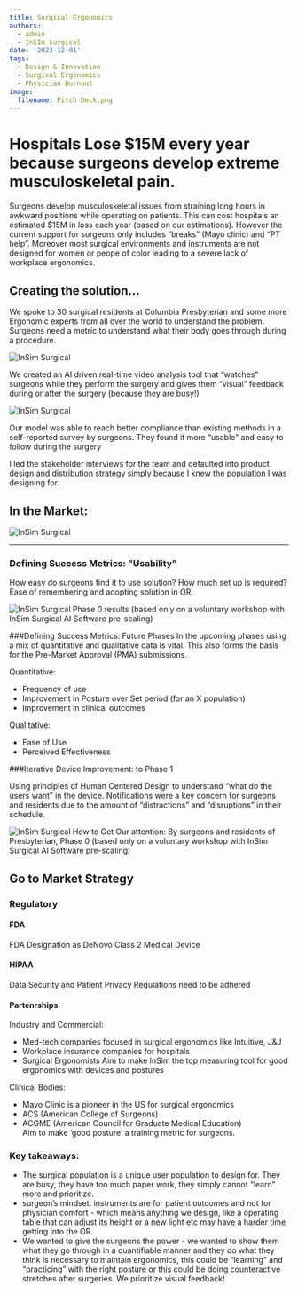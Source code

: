 ```yaml
---
title: Surgical Ergonomics
authors:
  - admin
  - InSIm Surgical
date: '2023-12-01'
tags:
  - Design & Innovation
  - Surgical Ergonomics
  - Physician Burnout
image:
  filename: Pitch Deck.png
---
```


# Hospitals Lose $15M every year because surgeons develop extreme musculoskeletal pain. 
Surgeons develop musculoskeletal issues from straining long hours in awkward positions while operating on patients. This can cost hospitals an estimated $15M in loss each year (based on our estimations). 
However the current support for surgeons only includes “breaks” (Mayo clinic) and “PT help”. Moreover most surgical environments and instruments are not designed for women or peope of color leading to a severe lack of workplace ergonomics. 

## Creating the solution...

We spoke to 30 surgical residents at Columbia Presbyterian and some more Ergonomic experts from all over the world to understand the problem. Surgeons need a metric to understand what their body goes through during a procedure. 

![InSim Surgical](IS-unmet-need.png) 

We created an AI driven real-time video analysis tool that “watches” surgeons while they perform the surgery and gives them “visual” feedback during or after the surgery (because they are busy!) 

![InSim Surgical](is-solution.png) 

Our model was able to reach better compliance than existing methods in a self-reported survey by surgeons. They found it more “usable” and easy to follow during the surgery

I led the stakeholder interviews for the team and defaulted into product design and distribution strategy simply because I knew the population I was designing for. 

## In the Market: 
![InSim Surgical](is-market.png)


--- 

### Defining Success Metrics: "Usability"

How easy do surgeons find it to use solution? How much set up is required? Ease of remembering and adopting solution in OR.  

![InSim Surgical](is-bar1.png)
Phase 0 results (based only on a voluntary workshop with InSim Surgical AI Software pre-scaling)

###Defining Success Metrics: Future Phases
In the upcoming phases using a mix of quantitative and qualitative data is vital. This also forms the basis for the Pre-Market Approval (PMA) submissions. 

Quantitative:
- Frequency of use
- Improvement in Posture over Set period (for an X population) 
- Improvement in clinical outcomes

Qualitative:
- Ease of Use
- Perceived Effectiveness

###Iterative Device Improvement: to Phase 1

Using principles of Human Centered Design to understand “what do the users want” in the device. 
Notifications were a key concern for surgeons and residents  due to the amount of “distractions” and “disruptions” in their schedule.

![InSim Surgical](is-bar2.png)
How to Get Our attention: By surgeons and residents of Presbyterian, Phase 0
(based only on a voluntary workshop with InSim Surgical AI Software pre-scaling)

## Go to Market Strategy 

### Regulatory 

#### FDA 
FDA Designation as DeNovo Class 2 Medical Device

#### HIPAA 
Data Security and Patient Privacy Regulations need to be adhered 

#### Partenrships

Industry and Commercial: 
- Med-tech companies  focused in surgical ergonomics like Intuitive, J&J
- Workplace insurance companies for hospitals 
- Surgical Ergonomists 
Aim to make InSim the top measuring tool for good ergonomics with devices and postures

Clinical Bodies: 
- Mayo Clinic is a pioneer in the US for surgical ergonomics 
- ACS (American College of Surgeons) 
- ACGME (American Council for Graduate Medical Education)  
Aim to make ‘good posture’ a training metric for surgeons.



### Key takeaways: 

- The surgical population is a unique user population to design for. They are busy, they have too much paper work, they simply cannot “learn” more and prioritize.
- surgeon’s mindset: instruments are for patient outcomes and not for physician comfort - which means anything we design, like a operating table that can adjust its height or a new light etc may have a harder time getting into the OR.
- We wanted to give the surgeons the power - we wanted to show them what they go through in a quantifiable manner and they do what they think is necessary to maintain ergonomics, this could be “learning” and “practicing” with the right posture or this could be doing counteractive stretches after surgeries. We prioritize visual feedback!
